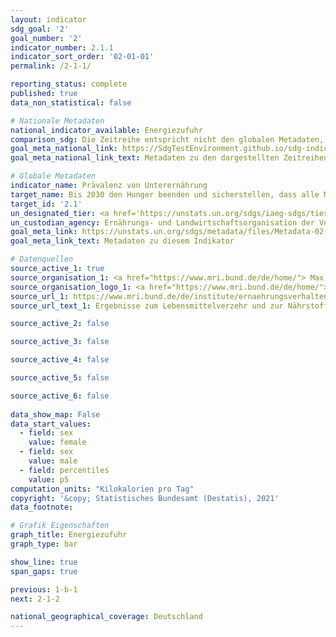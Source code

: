 ```yaml
---
layout: indicator    
sdg_goal: '2'    
goal_number: '2'    
indicator_number: 2.1.1    
indicator_sort_order: '02-01-01'    
permalink: /2-1-1/    

reporting_status: complete    
published: true    
data_non_statistical: false    

# Nationale Metadaten    
national_indicator_available: Energiezufuhr    
comparison_sdg: Die Zeitreihe entspricht nicht den globalen Metadaten, bietet aber zusätzliche Informationen.    
goal_meta_national_link: https://SdgTestEnvironment.github.io/sdg-indicators/public/MetaDe/2.1.1.pdf    
goal_meta_national_link_text: Metadaten zu den dargestellten Zeitreihen    

# Globale Metadaten    
indicator_name: Prävalenz von Unterernährung    
target_name: Bis 2030 den Hunger beenden und sicherstellen, dass alle Menschen, insbesondere die Armen und Menschen in prekären Situationen, einschließlich Kleinkindern, ganzjährig Zugang zu sicheren, nährstoffreichen und ausreichenden Nahrungsmitteln haben    
target_id: '2.1'    
un_designated_tier: <a href='https://unstats.un.org/sdgs/iaeg-sdgs/tier-classification/' title='Klicken Sie hier um weitere Informationen zur UN-Tier-Klassifikation zu erhalten.'  target='_blank'>Tier I</a>    
un_custodian_agency: Ernährungs- und Landwirtschaftsorganisation der Vereinten Nationen (FAO)    
goal_meta_link: https://unstats.un.org/sdgs/metadata/files/Metadata-02-01-01.pdf    
goal_meta_link_text: Metadaten zu diesem Indikator        

# Datenquellen
source_active_1: true
source_organisation_1: <a href="https://www.mri.bund.de/de/home/"> Max Rubner-Institut </a>
source_organisation_logo_1: <a href="https://www.mri.bund.de/de/home/"><img src="https://g205sdgs.github.io/sdg-indicators/public/OrgImgDe/mri.png" alt="Logo mri" style="height:60px; width:148px"/></a>
source_url_1: https://www.mri.bund.de/de/institute/ernaehrungsverhalten/forschungsprojekte/nvsii/erg-verzehr-naehrstoffe/
source_url_text_1: Ergebnisse zum Lebensmittelverzehr und zur Nährstoffzufuhr der NVS II

source_active_2: false

source_active_3: false

source_active_4: false

source_active_5: false

source_active_6: false
    
data_show_map: False    
data_start_values: 
  - field: sex
    value: female
  - field: sex
    value: male
  - field: percentiles
    value: p5    
computation_units: "Kilokalorien pro Tag"    
copyright: '&copy; Statistisches Bundesamt (Destatis), 2021'    
data_footnote:     

# Grafik Eigenschaften    
graph_title: Energiezufuhr    
graph_type: bar    

show_line: true
span_gaps: true    

previous: 1-b-1    
next: 2-1-2    

national_geographical_coverage: Deutschland    
---
```


<span></span>